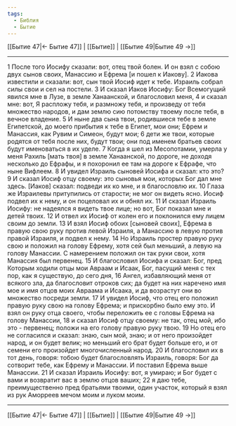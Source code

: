 ```yaml
---
tags:
  - Библия
  - Бытие
---
```

[[Бытие 47|← Бытие 47]] | [[Бытие]] | [[Бытие 49|Бытие 49 →]]

---
1 После того Иосифу сказали: вот, отец твой болен. И он взял с собою двух сынов своих, Манассию и Ефрема [и пошел к Иакову].
2 Иакова известили и сказали: вот, сын твой Иосиф идет к тебе. Израиль собрал силы свои и сел на постели.
3 И сказал Иаков Иосифу: Бог Всемогущий явился мне в Лузе, в земле Ханаанской, и благословил меня,
4 и сказал мне: вот, Я распложу тебя, и размножу тебя, и произведу от тебя множество народов, и дам землю сию потомству твоему после тебя, в вечное владение.
5 И ныне два сына твои, родившиеся тебе в земле Египетской, до моего прибытия к тебе в Египет, мои они; Ефрем и Манассия, как Рувим и Симеон, будут мои;
6 дети же твои, которые родятся от тебя после них, будут твои; они под именем братьев своих будут именоваться в их уделе.
7 Когда я шел из Месопотамии, умерла у меня Рахиль [мать твоя] в земле Ханаанской, по дороге, не доходя несколько до Ефрафы, и я похоронил ее там на дороге к Ефрафе, что ныне Вифлеем.
8 И увидел Израиль сыновей Иосифа и сказал: кто это?
9 И сказал Иосиф отцу своему: это сыновья мои, которых Бог дал мне здесь. [Иаков] сказал: подведи их ко мне, и я благословлю их.
10 Глаза же Израилевы притупились от старости; не мог он видеть ясно. Иосиф подвел их к нему, и он поцеловал их и обнял их.
11 И сказал Израиль Иосифу: не надеялся я видеть твое лице; но вот, Бог показал мне и детей твоих.
12 И отвел их Иосиф от колен его и поклонился ему лицем своим до земли.
13 И взял Иосиф обоих [сыновей своих], Ефрема в правую свою руку против левой Израиля, а Манассию в левую против правой Израиля, и подвел к нему.
14 Но Израиль простер правую руку свою и положил на голову Ефрему, хотя сей был меньший, а левую на голову Манассии. С намерением положил он так руки свои, хотя Манассия был первенец.
15 И благословил Иосифа и сказал: Бог, пред Которым ходили отцы мои Авраам и Исаак, Бог, пасущий меня с тех пор, как я существую, до сего дня,
16 Ангел, избавляющий меня от всякого зла, да благословит отроков сих; да будет на них наречено имя мое и имя отцов моих Авраама и Исаака, и да возрастут они во множество посреди земли.
17 И увидел Иосиф, что отец его положил правую руку свою на голову Ефрема; и прискорбно было ему это. И взял он руку отца своего, чтобы переложить ее с головы Ефрема на голову Манассии,
18 и сказал Иосиф отцу своему: не так, отец мой, ибо это - первенец; положи на его голову правую руку твою.
19 Но отец его не согласился и сказал: знаю, сын мой, знаю; и от него произойдет народ, и он будет велик; но меньший его брат будет больше его, и от семени его произойдет многочисленный народ.
20 И благословил их в тот день, говоря: тобою будет благословлять Израиль, говоря: Бог да сотворит тебе, как Ефрему и Манассии. И поставил Ефрема выше Манассии.
21 И сказал Израиль Иосифу: вот, я умираю; и Бог будет с вами и возвратит вас в землю отцов ваших;
22 я даю тебе, преимущественно пред братьями твоими, один участок, который я взял из рук Аморреев мечом моим и луком моим.

---
[[Бытие 47|← Бытие 47]] | [[Бытие]] | [[Бытие 49|Бытие 49 →]]
